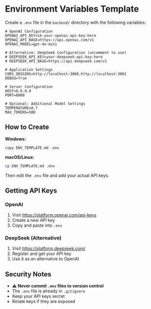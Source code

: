 # Environment Variables Template

Create a `.env` file in the `backend/` directory with the following variables:

```env
# OpenAI Configuration
OPENAI_API_KEY=sk-your-openai-api-key-here
OPENAI_API_BASE=https://api.openai.com/v1
OPENAI_MODEL=gpt-4o-mini

# Alternative: DeepSeek Configuration (uncomment to use)
# DEEPSEEK_API_KEY=your-deepseek-api-key-here
# DEEPSEEK_API_BASE=https://api.deepseek.com/v1

# Application Settings
CORS_ORIGINS=http://localhost:3000,http://localhost:3001
DEBUG=True

# Server Configuration
HOST=0.0.0.0
PORT=8000

# Optional: Additional Model Settings
TEMPERATURE=0.7
MAX_TOKENS=500
```

## How to Create

**Windows:**
```bash
copy ENV_TEMPLATE.md .env
```

**macOS/Linux:**
```bash
cp ENV_TEMPLATE.md .env
```

Then edit the `.env` file and add your actual API keys.

## Getting API Keys

### OpenAI
1. Visit https://platform.openai.com/api-keys
2. Create a new API key
3. Copy and paste into `.env`

### DeepSeek (Alternative)
1. Visit https://platform.deepseek.com/
2. Register and get your API key
3. Use it as an alternative to OpenAI

## Security Notes

- ⚠️ **Never commit `.env` files to version control**
- The `.env` file is already in `.gitignore`
- Keep your API keys secret
- Rotate keys if they are exposed

